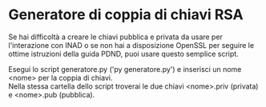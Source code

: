 # Generatore di coppia di chiavi RSA

Se hai difficoltà a creare le chiavi pubblica e privata da usare per l'interazione con INAD o se non hai a disposizione OpenSSL per seguire le ottime istruzioni della guida PDND, puoi usare questo semplice script.

Esegui lo script generatore.py ('py generatore.py') e inserisci un nome \<nome\> per la coppia di chiavi.  
Nella stessa cartella dello script troverai le due chiavi \<nome\>.priv (privata) e \<nome\>.pub (pubblica).
